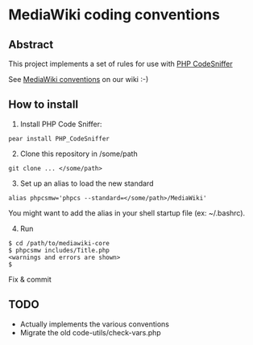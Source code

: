 # MediaWiki coding conventions

## Abstract

This project implements a set of rules for use with [PHP CodeSniffer]

See [MediaWiki conventions] on our wiki :-)

## How to install

1. Install PHP Code Sniffer:

```
pear install PHP_CodeSniffer
```

2. Clone this repository in /some/path

```
git clone ... </some/path>
```

3. Set up an alias to load the new standard

```
alias phpcsmw='phpcs --standard=</some/path>/MediaWiki'
```

You might want to add the alias in your shell startup file (ex: ~/.bashrc).

4. Run

```
$ cd /path/to/mediawiki-core
$ phpcsmw includes/Title.php
<warnings and errors are shown>
$
```

Fix & commit


## TODO

* Actually implements the various conventions
* Migrate the old code-utils/check-vars.php

[PHP CodeSniffer]: https://pear.php.net/package/PHP_CodeSniffer
[MediaWiki conventions]: http://www.mediawiki.org/wiki/Manual:Coding_conventions
